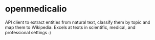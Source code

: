 # openmedicalio
API client to extract entities from natural text, classify them by topic and map them to Wikipedia. Excels at texts in scientific, medical, and professional settings :)
